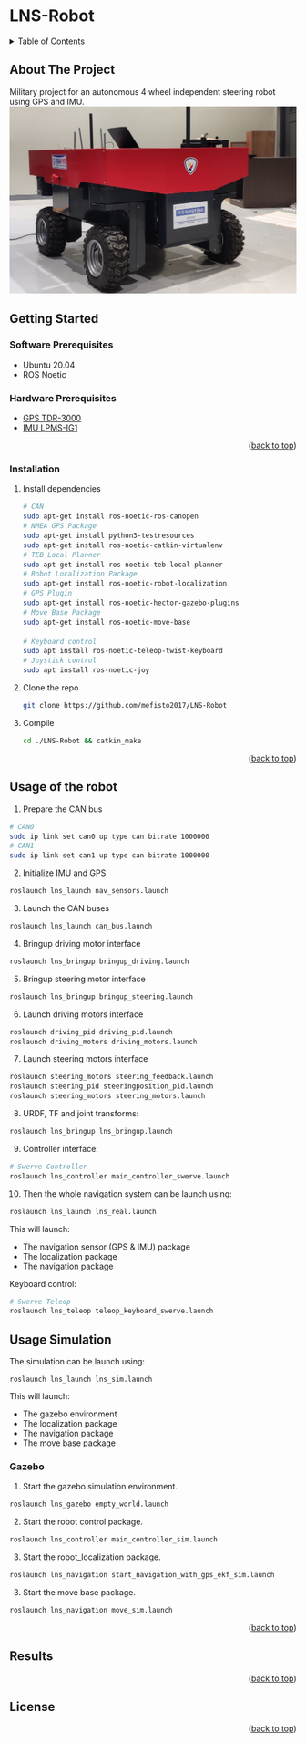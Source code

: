 # LNS-Robot

<a name="readme-top"></a>

<!-- TABLE OF CONTENTS -->
<details>
  <summary>Table of Contents</summary>
  <ol>
    <li>
      <a href="#about-the-project">About The Project</a>
    </li>
    <li>
      <a href="#getting-started">Getting Started</a>
      <ul>
        <li><a href="#software-prerequisites">Software Prerequisites</a></li>
        <li><a href="#hardware-prerequisites">Hardware Prerequisites</a></li>
        <li><a href="#installation">Installation</a></li>
      </ul>
    </li>
    <li><a href="#usage-ranger-robot">Usage LNS Robot</a></li>
    <li><a href="#usage-simulation">Usage Simulation</a></li>
    <li><a href="#gazebo">Gazebo</a></li>
    <li><a href="#results">Results</a></li>
    <li><a href="#license">License</a></li>
  </ol>
</details>


## About The Project
Military project for an autonomous  4 wheel independent steering robot using GPS and IMU.
![This is an image](images/main.png)


<!-- GETTING STARTED -->
## Getting Started

### Software Prerequisites
* Ubuntu 20.04
* ROS Noetic

### Hardware Prerequisites
* [GPS TDR-3000](https://www.synerex.kr/en/tdr-3000)
* [IMU LPMS-IG1](https://lp-research.com/9-axis-imu-with-gps-receiver-series/)

<p align="right">(<a href="#readme-top">back to top</a>)</p>

<!-- INSTALLATION -->
### Installation
1. Install dependencies
   ```sh
   # CAN
   sudo apt-get install ros-noetic-ros-canopen
   # NMEA GPS Package
   sudo apt-get install python3-testresources
   sudo apt-get install ros-noetic-catkin-virtualenv
   # TEB Local Planner
   sudo apt-get install ros-noetic-teb-local-planner
   # Robot Localization Package
   sudo apt-get install ros-noetic-robot-localization
   # GPS Plugin
   sudo apt-get install ros-noetic-hector-gazebo-plugins
   # Move Base Package
   sudo apt-get install ros-noetic-move-base
   
   # Keyboard control
   sudo apt install ros-noetic-teleop-twist-keyboard
   # Joystick control
   sudo apt install ros-noetic-joy
   ```
2. Clone the repo
   ```sh
   git clone https://github.com/mefisto2017/LNS-Robot
   ```
3. Compile
   ```sh
   cd ./LNS-Robot && catkin_make
   ```
<p align="right">(<a href="#readme-top">back to top</a>)</p>


<!-- USAGE LNS ROBOT -->
## Usage of the robot
1. Prepare the CAN bus
```sh
# CAN0
sudo ip link set can0 up type can bitrate 1000000
# CAN1
sudo ip link set can1 up type can bitrate 1000000
```

2. Initialize IMU and GPS
```sh
roslaunch lns_launch nav_sensors.launch
```

3. Launch the CAN buses
```sh
roslaunch lns_launch can_bus.launch
```

4. Bringup driving motor interface
```sh
roslaunch lns_bringup bringup_driving.launch
```

5. Bringup steering motor interface
```sh
roslaunch lns_bringup bringup_steering.launch
```

6. Launch driving motors interface
```sh
roslaunch driving_pid driving_pid.launch
roslaunch driving_motors driving_motors.launch
```

7. Launch steering motors interface
```sh
roslaunch steering_motors steering_feedback.launch
roslaunch steering_pid steeringposition_pid.launch
roslaunch steering_motors steering_motors.launch
```

8. URDF, TF and joint transforms:
```sh
roslaunch lns_bringup lns_bringup.launch
```

9. Controller interface:
```sh
# Swerve Controller
roslaunch lns_controller main_controller_swerve.launch
```

10. Then the whole navigation system can be launch using:
```sh
roslaunch lns_launch lns_real.launch
```

This will launch:
- The navigation sensor (GPS & IMU) package
- The localization package
- The navigation package

Keyboard control:
```sh
# Swerve Teleop
roslaunch lns_teleop teleop_keyboard_swerve.launch
```


## Usage Simulation
The simulation can be launch using:
```
roslaunch lns_launch lns_sim.launch
```

This will launch:
- The gazebo environment
- The localization package
- The navigation package
- The move base package

<!-- GAZEBO -->
### Gazebo
1. Start the gazebo simulation environment.
```sh
roslaunch lns_gazebo empty_world.launch
```
2. Start the robot control package.
```sh
roslaunch lns_controller main_controller_sim.launch
```

3. Start the robot_localization package.
```sh
roslaunch lns_navigation start_navigation_with_gps_ekf_sim.launch 
```

3. Start the move base package.
```sh
roslaunch lns_navigation move_sim.launch
```
<p align="right">(<a href="#readme-top">back to top</a>)</p>


<!-- RESULTS -->
## Results
<p align="right">(<a href="#readme-top">back to top</a>)</p>


<!-- LICENSE -->
## License
<p align="right">(<a href="#readme-top">back to top</a>)</p>


